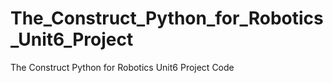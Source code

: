 # The_Construct_Python_for_Robotics_Unit6_Project
The Construct Python for Robotics Unit6 Project Code
